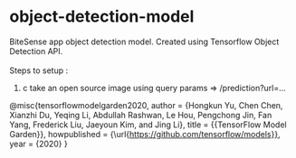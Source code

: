 # object-detection-model

BiteSense app object detection model. Created using Tensorflow Object Detection API. <br/>
<br/>
Steps to setup : <br/>
1. c
take an open source image using query params => /prediction?url=...




@misc{tensorflowmodelgarden2020,
  author = {Hongkun Yu, Chen Chen, Xianzhi Du, Yeqing Li, Abdullah Rashwan, Le Hou, Pengchong Jin, Fan Yang,
            Frederick Liu, Jaeyoun Kim, and Jing Li},
  title = {{TensorFlow Model Garden}},
  howpublished = {\url{https://github.com/tensorflow/models}},
  year = {2020}
}
